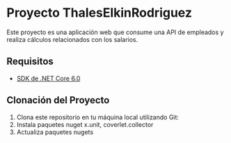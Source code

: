 # Proyecto ThalesElkinRodriguez


Este proyecto es una aplicación web que consume una API de empleados y realiza cálculos relacionados con los salarios.

## Requisitos

- [SDK de .NET Core 6.0](https://dotnet.microsoft.com/download/dotnet/6.0)

## Clonación del Proyecto

1. Clona este repositorio en tu máquina local utilizando Git:
2. Instala paquetes nuget x.unit, coverlet.collector
3. Actualiza paquetes nugets
